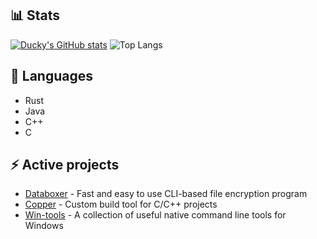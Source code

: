 ## 📊 Stats

[![Ducky's GitHub stats](https://github-readme-stats.vercel.app/api?username=duckysmacky)](https://github.com/anuraghazra/github-readme-stats&show_icons=true&theme=gotham )
![Top Langs](https://github-readme-stats.vercel.app/api/top-langs/?username=duckysmacky&layout=compact&exclude_repo=school)

## 🔮 Languages

- Rust
- Java
- C++
- C

## ⚡ Active projects

- [Databoxer](https://github.com/duckysmacky/databoxer) - Fast and easy to use CLI-based file encryption program
- [Copper](https://github.com/duckysmacky/copper) - Custom build tool for C/C++ projects
- [Win-tools](https://github.com/duckysmacky/win-tools) - A collection of useful native command line tools for Windows
